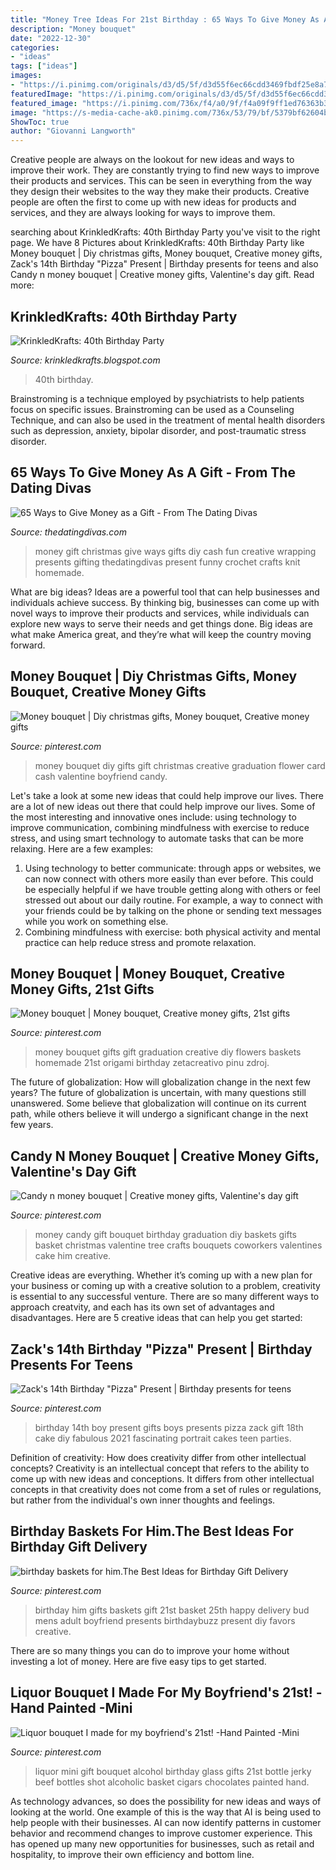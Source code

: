```yaml
---
title: "Money Tree Ideas For 21st Birthday : 65 Ways To Give Money As A Gift"
description: "Money bouquet"
date: "2022-12-30"
categories:
- "ideas"
tags: ["ideas"]
images:
- "https://i.pinimg.com/originals/d3/d5/5f/d3d55f6ec66cdd3469fbdf25e8a769d2.jpg"
featuredImage: "https://i.pinimg.com/originals/d3/d5/5f/d3d55f6ec66cdd3469fbdf25e8a769d2.jpg"
featured_image: "https://i.pinimg.com/736x/f4/a0/9f/f4a09f9ff1ed76363b388ce28bff45d7--money-tree-ideas-money-trees.jpg"
image: "https://s-media-cache-ak0.pinimg.com/736x/53/79/bf/5379bf62604b687544077fb676fc89c8.jpg"
ShowToc: true
author: "Giovanni Langworth"
---
```



Creative people are always on the lookout for new ideas and ways to improve their work. They are constantly trying to find new ways to improve their products and services. This can be seen in everything from the way they design their websites to the way they make their products. Creative people are often the first to come up with new ideas for products and services, and they are always looking for ways to improve them.

	

		
searching about KrinkledKrafts: 40th Birthday Party you've visit to the right page. We have 8 Pictures about KrinkledKrafts: 40th Birthday Party like Money bouquet | Diy christmas gifts, Money bouquet, Creative money gifts, Zack&#039;s 14th Birthday &quot;Pizza&quot; Present | Birthday presents for teens and also Candy n money bouquet | Creative money gifts, Valentine&#039;s day gift. Read more:
		
    
## KrinkledKrafts: 40th Birthday Party

<img loading=lazy src="https://2.bp.blogspot.com/-MOe7rICaRUU/T4rd8Ff9D6I/AAAAAAAAAJc/or7PIZYiCQo/s1600/IMG_1941.JPG" onerror="this.onerror=null;this.src='https://tse2.mm.bing.net/th?id=OIP.sysDQANzcB1A-eoKWxBhHQHaLG&amp;pid=15.1';" alt="KrinkledKrafts: 40th Birthday Party">

_Source: krinkledkrafts.blogspot.com_

>40th birthday. 

	

Brainstroming is a technique employed by psychiatrists to help patients focus on specific issues. Brainstroming can be used as a Counseling Technique, and can also be used in the treatment of mental health disorders such as depression, anxiety, bipolar disorder, and post-traumatic stress disorder.

    
## 65 Ways To Give Money As A Gift - From The Dating Divas

<img loading=lazy src="http://www.thedatingdivas.com/wp-content/uploads/How-to-Give-Money-as-a-Christmas-Present1.jpg" onerror="this.onerror=null;this.src='https://tse4.mm.bing.net/th?id=OIP.M--Nwu5f39ETfPu8z6yTnwHaMy&amp;pid=15.1';" alt="65 Ways to Give Money as a Gift - From The Dating Divas">

_Source: thedatingdivas.com_

>money gift christmas give ways gifts diy cash fun creative wrapping presents gifting thedatingdivas present funny crochet crafts knit homemade. 

	

What are big ideas?
Ideas are a powerful tool that can help businesses and individuals achieve success. By thinking big, businesses can come up with novel ways to improve their products and services, while individuals can explore new ways to serve their needs and get things done. Big ideas are what make America great, and they’re what will keep the country moving forward.

    
## Money Bouquet | Diy Christmas Gifts, Money Bouquet, Creative Money Gifts

<img loading=lazy src="https://i.pinimg.com/736x/73/78/35/73783533f37329294c19e70375e7dd5b--money-bouquet-money-creation.jpg" onerror="this.onerror=null;this.src='https://tse2.mm.bing.net/th?id=OIP.JOUJhK7se5ztRor6-hiNKQHaJ4&amp;pid=15.1';" alt="Money bouquet | Diy christmas gifts, Money bouquet, Creative money gifts">

_Source: pinterest.com_

>money bouquet diy gifts gift christmas creative graduation flower card cash valentine boyfriend candy. 

	

Let's take a look at some new ideas that could help improve our lives.
There are a lot of new ideas out there that could help improve our lives. Some of the most interesting and innovative ones include: using technology to improve communication, combining mindfulness with exercise to reduce stress, and using smart technology to automate tasks that can be more relaxing. Here are a few examples: 
1. Using technology to better communicate: through apps or websites, we can now connect with others more easily than ever before. This could be especially helpful if we have trouble getting along with others or feel stressed out about our daily routine. For example, a way to connect with your friends could be by talking on the phone or sending text messages while you work on something else. 
2. Combining mindfulness with exercise: both physical activity and mental practice can help reduce stress and promote relaxation.

    
## Money Bouquet | Money Bouquet, Creative Money Gifts, 21st Gifts

<img loading=lazy src="https://i.pinimg.com/originals/40/5a/c9/405ac9bd0550b87043b85505d27d413b.jpg" onerror="this.onerror=null;this.src='https://tse2.mm.bing.net/th?id=OIP.mkCb5gux4m5dhZu84H-n_gHaJ4&amp;pid=15.1';" alt="Money bouquet | Money bouquet, Creative money gifts, 21st gifts">

_Source: pinterest.com_

>money bouquet gifts gift graduation creative diy flowers baskets homemade 21st origami birthday zetacreativo pinu zdroj. 

	

The future of globalization: How will globalization change in the next few years?
The future of globalization is uncertain, with many questions still unanswered. Some believe that globalization will continue on its current path, while others believe it will undergo a significant change in the next few years.

    
## Candy N Money Bouquet | Creative Money Gifts, Valentine&#039;s Day Gift

<img loading=lazy src="https://i.pinimg.com/736x/f4/a0/9f/f4a09f9ff1ed76363b388ce28bff45d7--money-tree-ideas-money-trees.jpg" onerror="this.onerror=null;this.src='https://tse1.mm.bing.net/th?id=OIP.crGSXYb2XkIRRZ8tzSWbLwHaJ3&amp;pid=15.1';" alt="Candy n money bouquet | Creative money gifts, Valentine&#039;s day gift">

_Source: pinterest.com_

>money candy gift bouquet birthday graduation diy baskets gifts basket christmas valentine tree crafts bouquets coworkers valentines cake him creative. 

	

Creative ideas are everything. Whether it’s coming up with a new plan for your business or coming up with a creative solution to a problem, creativity is essential to any successful venture. There are so many different ways to approach creatvity, and each has its own set of advantages and disadvantages. Here are 5 creative ideas that can help you get started: 

    
## Zack&#039;s 14th Birthday &quot;Pizza&quot; Present | Birthday Presents For Teens

<img loading=lazy src="https://i.pinimg.com/originals/d3/d5/5f/d3d55f6ec66cdd3469fbdf25e8a769d2.jpg" onerror="this.onerror=null;this.src='https://tse3.mm.bing.net/th?id=OIP.cX2YF74mNOG3Pn6erBIUnAHaJ4&amp;pid=15.1';" alt="Zack&#039;s 14th Birthday &quot;Pizza&quot; Present | Birthday presents for teens">

_Source: pinterest.com_

>birthday 14th boy present gifts boys presents pizza zack gift 18th cake diy fabulous 2021 fascinating portrait cakes teen parties. 

	

Definition of creativity: How does creativity differ from other intellectual concepts?
Creativity is an intellectual concept that refers to the ability to come up with new ideas and conceptions. It differs from other intellectual concepts in that creativity does not come from a set of rules or regulations, but rather from the individual's own inner thoughts and feelings.

    
## Birthday Baskets For Him.The Best Ideas For Birthday Gift Delivery

<img loading=lazy src="https://i.pinimg.com/736x/cf/f9/95/cff995cdf07cb0f6fd60c0915b45eeb7.jpg" onerror="this.onerror=null;this.src='https://tse1.mm.bing.net/th?id=OIP.CLO1O_T8KcynvlFERGoqHwHaJ3&amp;pid=15.1';" alt="birthday baskets for him.The Best Ideas for Birthday Gift Delivery">

_Source: pinterest.com_

>birthday him gifts baskets gift 21st basket 25th happy delivery bud mens adult boyfriend presents birthdaybuzz present diy favors creative. 

	

There are so many things you can do to improve your home without investing a lot of money. Here are five easy tips to get started.

    
## Liquor Bouquet I Made For My Boyfriend&#039;s 21st! -Hand Painted -Mini

<img loading=lazy src="https://s-media-cache-ak0.pinimg.com/736x/53/79/bf/5379bf62604b687544077fb676fc89c8.jpg" onerror="this.onerror=null;this.src='https://tse3.mm.bing.net/th?id=OIP._mKuJ0yB2VLbRv30kb5vsgHaJ3&amp;pid=15.1';" alt="Liquor bouquet I made for my boyfriend&#039;s 21st! -Hand Painted -Mini">

_Source: pinterest.com_

>liquor mini gift bouquet alcohol birthday glass gifts 21st bottle jerky beef bottles shot alcoholic basket cigars chocolates painted hand. 

	

As technology advances, so does the possibility for new ideas and ways of looking at the world. One example of this is the way that AI is being used to help people with their businesses. AI can now identify patterns in customer behavior and recommend changes to improve customer experience. This has opened up many new opportunities for businesses, such as retail and hospitality, to improve their own efficiency and bottom line.

